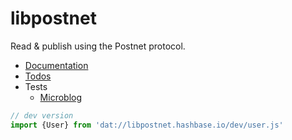 # libpostnet

Read & publish using the Postnet protocol.

 - [Documentation](./readme.md)
 - [Todos](./todos.md)
 - Tests
   - [Microblog](dat://testify.hashbase.io/?test_url=dat%3A%2F%2Fcc540f46b2cbe046b7f9728c14d92db99826c96d1d856ff86de519839760affe%2Bpreview%2Fdev%2Ftest%2Fmicroblog.js)

```js
// dev version
import {User} from 'dat://libpostnet.hashbase.io/dev/user.js'
```